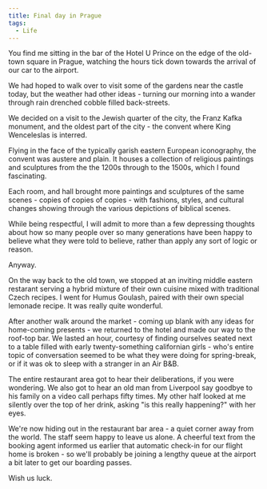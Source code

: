 ```yaml
---
title: Final day in Prague
tags:
  - Life
---
```


You find me sitting in the bar of the Hotel U Prince on the edge of the old-town square in Prague, watching the hours tick down towards the arrival of our car to the airport.


We had hoped to walk over to visit some of the gardens near the castle today, but the weather had other ideas - turning our morning into a wander through rain drenched cobble filled back-streets.


We decided on a visit to the Jewish quarter of the city, the Franz Kafka monument, and the oldest part of the city - the convent where King Wenceleslas is interred.


Flying in the face of the typically garish eastern European iconography, the convent was austere and plain. It houses a collection of religious paintings and sculptures from the the 1200s through to the 1500s, which I found fascinating.


Each room, and hall brought more paintings and sculptures of the same scenes - copies of copies of copies - with fashions, styles, and cultural changes showing through the various depictions of biblical scenes.


While being respectful, I will admit to more than a few depressing thoughts about how so many people over so many generations have been happy to believe what they were told to believe, rather than apply any sort of logic or reason.


Anyway.


On the way back to the old town, we stopped at an inviting middle eastern restarant serving a hybrid mixture of their own cuisine mixed with traditional Czech recipes. I went for Humus Goulash, paired with their own special lemonade recipe. It was really quite wonderful.


After another walk around the market - coming up blank with any ideas for home-coming presents - we returned to the hotel and made our way to the roof-top bar. We lasted an hour, courtesy of finding ourselves seated next to a table filled with early twenty-something californian girls - who's entire topic of conversation seemed to be what they were doing for spring-break, or if it was ok to sleep with a stranger in an Air B&B.


The entire restaurant area got to hear their deliberations, if you were wondering. We also got to hear an old man from Liverpool say goodbye to his family on a video call perhaps fifty times. My other half looked at me silently over the top of her drink, asking "is this really happening?" with her eyes.


We're now hiding out in the restaurant bar area - a quiet corner away from the world. The staff seem happy to leave us alone. A cheerful text from the booking agent informed us earlier that automatic check-in for our flight home is broken - so we'll probably be joining a lengthy queue at the airport a bit later to get our boarding passes.


Wish us luck.


